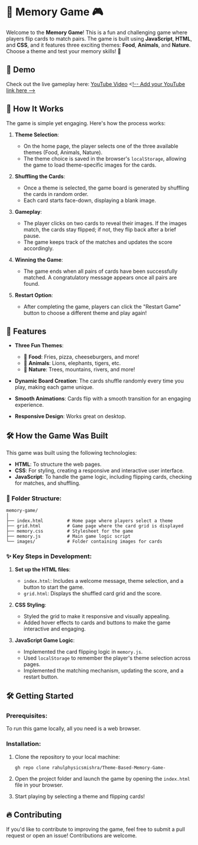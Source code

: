 # 🧠 Memory Game 🎮

Welcome to the **Memory Game**! This is a fun and challenging game where players flip cards to match pairs. The game is built using **JavaScript**, **HTML**, and **CSS**, and it features three exciting themes: **Food**, **Animals**, and **Nature**. Choose a theme and test your memory skills! 🌟

## 🎥 Demo

Check out the live gameplay here: [YouTube Video](#) <[!-- Add your YouTube link here --](https://youtu.be/yIM-pBjg3j4)>

## 🚀 How It Works

The game is simple yet engaging. Here's how the process works:

1. **Theme Selection**: 
   - On the home page, the player selects one of the three available themes (Food, Animals, Nature). 
   - The theme choice is saved in the browser's `localStorage`, allowing the game to load theme-specific images for the cards.

2. **Shuffling the Cards**:
   - Once a theme is selected, the game board is generated by shuffling the cards in random order. 
   - Each card starts face-down, displaying a blank image.

3. **Gameplay**:
   - The player clicks on two cards to reveal their images. If the images match, the cards stay flipped; if not, they flip back after a brief pause. 
   - The game keeps track of the matches and updates the score accordingly.

4. **Winning the Game**:
   - The game ends when all pairs of cards have been successfully matched. A congratulatory message appears once all pairs are found.

5. **Restart Option**:
   - After completing the game, players can click the "Restart Game" button to choose a different theme and play again!

## 🎯 Features

- **Three Fun Themes**: 
  - 🥗 **Food**: Fries, pizza, cheeseburgers, and more!
  - 🦁 **Animals**: Lions, elephants, tigers, etc.
  - 🌿 **Nature**: Trees, mountains, rivers, and more!
  
- **Dynamic Board Creation**: The cards shuffle randomly every time you play, making each game unique.

- **Smooth Animations**: Cards flip with a smooth transition for an engaging experience.

- **Responsive Design**: Works great on desktop.

## 🛠️ How the Game Was Built

This game was built using the following technologies:

- **HTML**: To structure the web pages.
- **CSS**: For styling, creating a responsive and interactive user interface.
- **JavaScript**: To handle the game logic, including flipping cards, checking for matches, and shuffling.

### 📂 Folder Structure:

```
memory-game/
│
├── index.html         # Home page where players select a theme
├── grid.html          # Game page where the card grid is displayed
├── memory.css         # Stylesheet for the game
├── memory.js          # Main game logic script
└── images/            # Folder containing images for cards
```

### ✨ Key Steps in Development:

1. **Set up the HTML files**:
   - `index.html`: Includes a welcome message, theme selection, and a button to start the game.
   - `grid.html`: Displays the shuffled card grid and the score.
   
2. **CSS Styling**:
   - Styled the grid to make it responsive and visually appealing.
   - Added hover effects to cards and buttons to make the game interactive and engaging.

3. **JavaScript Game Logic**:
   - Implemented the card flipping logic in `memory.js`.
   - Used `localStorage` to remember the player's theme selection across pages.
   - Implemented the matching mechanism, updating the score, and a restart button.

## 🛠️ Getting Started

### Prerequisites:

To run this game locally, all you need is a web browser.

### Installation:

1. Clone the repository to your local machine:

   ```
   gh repo clone rahulphysicsmishra/Theme-Based-Memory-Game-
   ```

2. Open the project folder and launch the game by opening the `index.html` file in your browser.

3. Start playing by selecting a theme and flipping cards!

## 🔥 Contributing

If you'd like to contribute to improving the game, feel free to submit a pull request or open an issue! Contributions are welcome.
